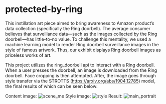 # protected-by-ring

This instillation art piece aimed to bring awareness to Amazon product’s data collection (specifically the Ring doorbell). The average consumer believes that surveillance data—such as the images collected by the Ring doorbell—has little-to-no value. To challenge this mentality, we used a machine learning model to render Ring doorbell surveillance images in the style of famous artwork. Thus, our exhibit displays Ring doorbell images as priceless works of art.

This project utilizes the ring_doorbell api to interact with a Ring doorbell. When a user presses the doorbell, an image is downloaded from the Ring doorbell. Face cropping is then attempted. After, the image goes through style transfer via the STROTTS (https://arxiv.org/abs/1904.12785) model, the final results of which can be seen below:

Content image:
![scene_me](https://user-images.githubusercontent.com/43860983/148039535-ebbacb22-787c-4f9b-ba17-db194bc51a01.jpg)
Style image:
![style](https://user-images.githubusercontent.com/43860983/148039661-c1b628c6-e537-4324-8160-716d5ecc7301.jpg)
Result:
![main_portrait](https://user-images.githubusercontent.com/43860983/148039512-5331a63a-0d33-496e-81a7-e5df29806d5a.png)
